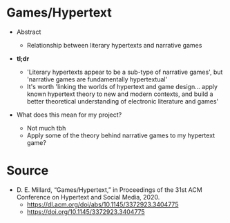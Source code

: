 
# Games/Hypertext

* Abstract
    * Relationship between literary hypertexts and narrative games
    
* **tl;dr**
    * 'Literary hypertexts appear to be a sub-type of narrative games', but 'narrative games are fundamentally hypertextual'
    * It's worth 'linking the worlds of hypertext and game design... apply known hypertext theory to new and modern contexts, and build a better theoretical understanding of electronic literature and games'
    
* What does this mean for my project?
    * Not much tbh
    * Apply some of the theory behind narrative games to my hypertext game?


# Source

* D. E. Millard, “Games/Hypertext,” in Proceedings of the 31st ACM Conference on Hypertext and Social Media, 2020.
    * https://dl.acm.org/doi/abs/10.1145/3372923.3404775
    * https://doi.org/10.1145/3372923.3404775